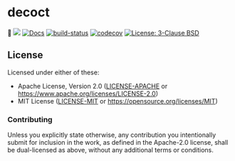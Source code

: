 <meta charset="utf-8"/>

# decoct

🦀
[![](http://meritbadge.herokuapp.com/decoct)](https://crates.io/crates/decoct)
[![Docs](https://docs.rs/decoct/badge.svg)](https://docs.rs/decoct)
[![build-status]][github-actions]
[![codecov](https://codecov.io/gh/luizirber/decoct/branch/master/graph/badge.svg)](https://codecov.io/gh/luizirber/decoct)
<a href="https://github.com/luizirber/decoct/blob/master/LICENSE"><img alt="License: 3-Clause BSD" src="https://img.shields.io/badge/License-BSD%203--Clause-blue.svg"></a>

[build-status]: https://github.com/luizirber/decoct/workflows/Rust%20checks/badge.svg
[github-actions]: https://github.com/luizirber/decoct/actions?query=workflow%3A%22Rust+checks%22

## License

Licensed under either of these:

 * Apache License, Version 2.0 ([LICENSE-APACHE](LICENSE-APACHE) or https://www.apache.org/licenses/LICENSE-2.0)
 * MIT License ([LICENSE-MIT](LICENSE-MIT) or https://opensource.org/licenses/MIT)

### Contributing

Unless you explicitly state otherwise, any contribution you intentionally submit for inclusion in the work, as defined
in the Apache-2.0 license, shall be dual-licensed as above, without any additional terms or conditions.

